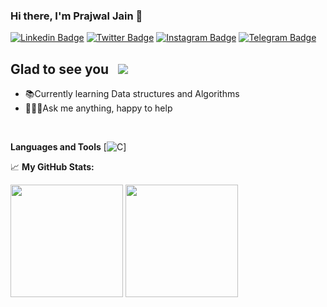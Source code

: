 ### Hi there, I'm Prajwal Jain 👋
[![Linkedin Badge](https://img.shields.io/badge/-LinkedIn-0e76a8?style=flat-square&logo=Linkedin&logoColor=white)](https://www.linkedin.com/in/prajwaljain20/)
[![Twitter Badge](https://img.shields.io/badge/-Twitter-00acee?style=flat-square&logo=Twitter&logoColor=white)](https://twitter.com/Prajwal14438770)
[![Instagram Badge](https://img.shields.io/badge/-Instagram-e4405f?style=flat-square&logo=Instagram&logoColor=white)](https://www.instagram.com/prajwaljainn/)
[![Telegram Badge](https://img.shields.io/badge/-Telegram-0088cc?style=flat-square&logo=Telegram&logoColor=white)](https://t.me/Lone_Wolf20)
## Glad to see you  &nbsp; ![](https://visitor-badge.glitch.me/badge?page_id=Prajwaljain20.Prajwaljain20)
<ul style="diamond">
  <li>📚Currently learning Data structures and Algorithms</li>
  <li>🙋🏻‍♂️Ask me anything, happy to help</li>
</ul><br/>

**Languages and Tools**
[![C](https://img.shields.io/badge/-C-A8B9CC?logo=C&logoColor=black&style=flat-square&logoWidth=30)]

📈 **My GitHub Stats:**
<p>
<img height="180em" src="https://github-readme-stats.vercel.app/api?username=Prajwaljain20&show_icons=true&hide_border=true&&count_private=true&include_all_commits=true" />
<img height="180em" src="https://github-readme-stats.vercel.app/api/top-langs/?username=PrajwalJain20&exclude_repo=KNN-Image-Classification&show_icons=true&hide_border=true&layout=compact&langs_count=8"/>
</p>
